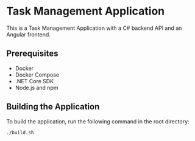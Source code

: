 # Task Management Application

This is a Task Management Application with a C# backend API and an Angular frontend.

## Prerequisites

- Docker
- Docker Compose
- .NET Core SDK
- Node.js and npm

## Building the Application

To build the application, run the following command in the root directory:

```bash
./build.sh